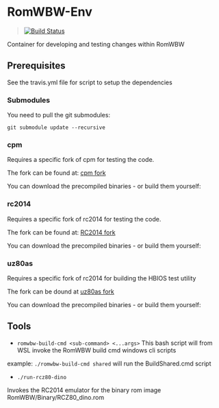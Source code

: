 # RomWBW-Env

> [![Build Status](https://travis-ci.org/vipoo/RomWBW-Env.svg?branch=master)](https://travis-ci.org/vipoo/RomWBW-Env)

Container for developing and testing changes within RomWBW

## Prerequisites

See the travis.yml file for script to setup the dependencies

### Submodules

You need to pull the git submodules:

`git submodule update --recursive`

### cpm

Requires a specific fork of cpm for testing the code.

The fork can be found at: [cpm fork](https://github.com/vipoo/cpm)

You can download the precompiled binaries - or build them yourself:

### rc2014

Requires a specific fork of rc2014 for testing the code.

The fork can be found at: [RC2014 fork](https://github.com/vipoo/RC2014)

You can download the precompiled binaries - or build them yourself:

### uz80as

Requires a specific fork of rc2014 for building the HBIOS test utility

The fork can be dound at [uz80as fork](https://github.com/vipoo/uz80as)

You can download the precompiled binaries - or build them yourself:

## Tools

* `romwbw-build-cmd <sub-command> <...args>`
This bash script will from WSL invoke the RomWBW build cmd windows cli scripts

example: `./romwbw-build-cmd shared` will run the BuildShared.cmd script


* `./run-rcz80-dino`

Invokes the RC2014 emulator for the binary rom image RomWBW/Binary/RCZ80_dino.rom


